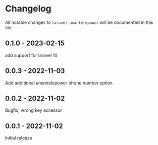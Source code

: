 # Changelog

All notable changes to `laravel-amantelepower` will be documented in this file.

## 0.1.0 - 2023-02-15

add support for laravel 10

## 0.0.3 - 2022-11-03

Add additional amantelepower phone number option

## 0.0.2 - 2022-11-02

Bugfix, wrong key accessor

## 0.0.1 - 2022-11-02

Initial release
